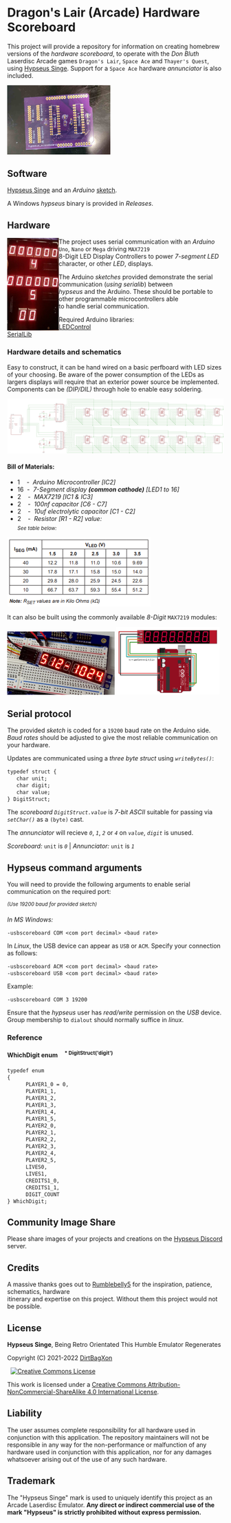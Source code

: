# Dragon's Lair (Arcade) Hardware Scoreboard

This project will provide a repository for information on creating homebrew versions of the _hardware scoreboard_, to operate with the _Don Bluth_ Laserdisc Arcade games `Dragon's Lair`, `Space Ace` and `Thayer's Quest`, using [Hypseus Singe][HS]. Support for a `Space Ace` hardware _annunciator_ is also included. 

<img src="images/arduino_hat.png" width=240>

## Software

[Hypseus Singe][HS] and an _Arduino_ [sketch](sketches/).  

A Windows _hypseus_ binary is provided in _Releases_.

## Hardware

<img align="left" src="images/scoreboard.png">

The project uses serial communication with an _Arduino_ `Uno`, `Nano` or `Mega` driving `MAX7219`  
8-Digit LED Display Controllers to power _7-segment LED_ character, or other _LED_, displays.

The Arduino _sketches_ provided demonstrate the serial communication (_using serialib_) between  
_hypseus_ and the Arduino. These should be portable to other programmable microcontrollers able  
to handle serial communication.

Required Arduino libraries:  
[LEDControl][LED]  
[SerialLib][SL]


### Hardware details and schematics

Easy to construct, it can be hand wired on a basic perfboard with LED sizes of your choosing. Be aware of the power consumption of the LEDs as largers displays will require that an exterior power source be implemented. Components can be _(DIP/DIL)_ through hole to enable easy soldering.

![Schematic](schematics/schematic.png)

#### Bill of Materials:

* 1 &nbsp; &nbsp;- &nbsp;_Arduino Microcontroller [IC2]_
* 16 &nbsp;- &nbsp;_7-Segment display **(common cathode)** [LED1 to 16]_
* 2 &nbsp; &nbsp;- &nbsp;_MAX7219 [IC1 & IC3]_ 
* 2 &nbsp; &nbsp;- &nbsp;_100nf capacitor [C6 - C7]_
* 2 &nbsp; &nbsp;- &nbsp;_10uf electrolytic capacitor [C1 - C2]_
* 2 &nbsp; &nbsp;- &nbsp;_Resistor [R1 - R2] value:_  
_<sub>See table below:</sub>_

![Calculator](images/calculator.png)

It can also be built using the commonly available _8-Digit_ `MAX7219` modules:

[![Modules](images/module.png)](https://www.youtube.com/playlist?list=PLRLuhkf2c3OfWXBjaeWMZKH3ejyk8eOgZ) <img src="images/modulecon.png" width=240>

## Serial protocol

The provided _sketch_ is coded for a `19200` baud rate on the Arduino side.  
_Baud rates_ should be adjusted to give the most reliable communication on your hardware. 

Updates are communicated using a _three byte struct_ using _`writeBytes()`_:

    typedef struct {
       char unit;
       char digit;
       char value;
    } DigitStruct;

 The _scoreboard_ _`DigitStruct.value`_ is _7-bit ASCII_ suitable for passing via _`setChar()`_ as a `(byte)` cast.
 
 The _annunciator_ will recieve _`0`_, _`1`_, _`2`_ or _`4`_ on _`value`_, _`digit`_ is unused.

_Scoreboard:_ `unit` is _`0`_ | _Annunciator:_ `unit` is _`1`_

## Hypseus command arguments

You will need to provide the following arguments to enable serial communication on the required port:

 _<sup>(Use 19200 baud for provided sketch)</sup>_

_In MS Windows:_

    -usbscoreboard COM <com port decimal> <baud rate>

In _Linux_, the USB device can appear as `USB` or `ACM`. Specify your connection as follows:

    -usbscoreboard ACM <com port decimal> <baud rate>
    -usbscoreboard USB <com port decimal> <baud rate>
    
Example:

    -usbscoreboard COM 3 19200

Ensure that the _hypseus_ user has _read/write_ permission on the _USB_ device.  
Group membership to `dialout` should normally suffice in _linux_.

### Reference
#### WhichDigit enum &nbsp; &nbsp;<sup> * DigitStruct('digit')</sup>

    typedef enum
    {
          PLAYER1_0 = 0,
          PLAYER1_1,
          PLAYER1_2,
          PLAYER1_3,
          PLAYER1_4,
          PLAYER1_5,
          PLAYER2_0,
          PLAYER2_1,
          PLAYER2_2,
          PLAYER2_3,
          PLAYER2_4,
          PLAYER2_5,
          LIVES0,
          LIVES1,
          CREDITS1_0,
          CREDITS1_1,
          DIGIT_COUNT
    } WhichDigit;


## Community Image Share

Please share images of your projects and creations on the [Hypseus Discord][DIS] server.

## Credits

A massive thanks goes out to [Rumblebelly5][RB5] for the inspiration, patience, schematics, hardware   
itinerary and expertise on this project. Without them this project would not be possible.

## License

**Hypseus Singe**, Being Retro Orientated This Humble Emulator Regenerates  

Copyright (C) 2021-2022  [DirtBagXon][owner]

&nbsp;
<a rel="license" href="http://creativecommons.org/licenses/by-nc-sa/4.0/"><img alt="Creative Commons License" style="border-width:0" src="https://i.creativecommons.org/l/by-nc-sa/4.0/88x31.png" /></a><p />This work is licensed under a <a rel="license" href="http://creativecommons.org/licenses/by-nc-sa/4.0/">Creative Commons Attribution-NonCommercial-ShareAlike 4.0 International License</a>.
    
    
## Liability

The user assumes complete responsibility for all hardware used in conjunction with this application. The repository maintainers will not be responsible in any way for the non-performance or malfunction of any hardware used in conjunction with this application, nor for any damages whatsoever arising out of the use of any such hardware.

## Trademark

The "Hypseus Singe" mark is used to uniquely identify this project as an Arcade
Laserdisc Emulator.  __Any direct or indirect commercial use of the mark
"Hypseus" is strictly prohibited without express permission.__

[owner]: https://github.com/DirtBagXon
[RB5]: https://github.com/Rumblebelly5
[HS]: https://github.com/DirtBagXon/hypseus-singe
[DIS]: https://discord.gg/dgCsCfmRfJ
[LED]: http://wayoda.github.io/LedControl/pages/software
[SL]: https://lucidar.me/en/serialib/cross-plateform-rs232-serial-library/
[GNU General Public License]: http://www.gnu.org/licenses/gpl-3.0.en.html
